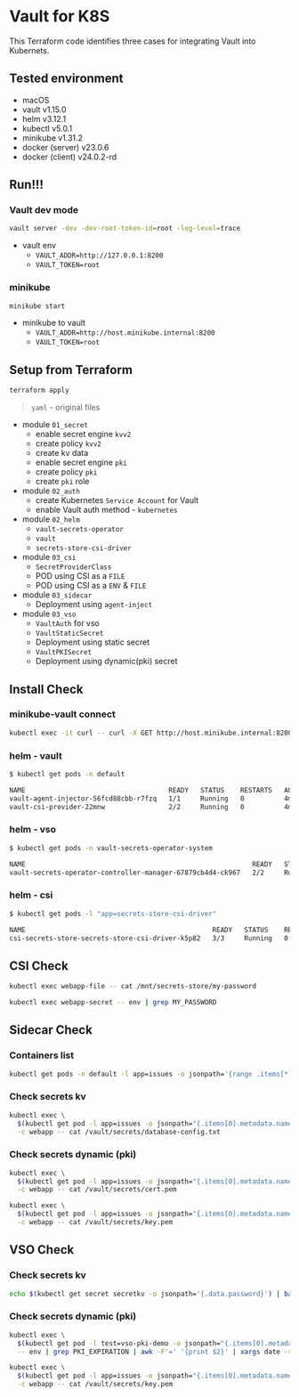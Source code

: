 # Vault for K8S

This Terraform code identifies three cases for integrating Vault into Kubernets.

## Tested environment
- macOS
- vault v1.15.0
- helm v3.12.1
- kubectl v5.0.1
- minikube v1.31.2
- docker (server) v23.0.6
- docker (client) v24.0.2-rd

## Run!!!

### Vault dev mode

```bash
vault server -dev -dev-root-token-id=root -log-level=trace
```

- vault env
  - `VAULT_ADDR=http://127.0.0.1:8200`
  - `VAULT_TOKEN=root`

### minikube

```bash
minikube start
```

- minikube to vault
  - `VAULT_ADDR=http://host.minikube.internal:8200`
  - `VAULT_TOKEN=root`

## Setup from Terraform

```bash
terraform apply
```

> `yaml` - original files

- module `01_secret`
  - enable secret engine `kvv2`
  - create policy `kvv2`
  - create kv data
  - enable secret engine `pki`
  - create policy `pki`
  - create `pki` role
- module `02_auth`
  - create Kubernetes `Service Account` for Vault
  - enable Vault auth method - `kubernetes`
- module `02_helm`
  - `vault-secrets-operator`
  - `vault`
  - `secrets-store-csi-driver`
- module `03_csi`
  - `SecretProviderClass`
  - POD using CSI as a `FILE`
  - POD using CSI as a `ENV` & `FILE`
- module `03_sidecar`
  - Deployment using `agent-inject`
- module `03_vso`
  - `VaultAuth` for vso
  - `VaultStaticSecret`
  - Deployment using static secret
  - `VaultPKISecret`
  - Deployment using dynamic(pki) secret

## Install Check

### minikube-vault connect

```bash
kubectl exec -it curl -- curl -X GET http://host.minikube.internal:8200/v1/sys/health
```

### helm - vault

```bash
$ kubectl get pods -n default

NAME                                    READY   STATUS    RESTARTS   AGE
vault-agent-injector-56fcd88cbb-r7fzq   1/1     Running   0          4m52s
vault-csi-provider-22mnw                2/2     Running   0          4m52s
```

### helm - vso

```bash
$ kubectl get pods -n vault-secrets-operator-system

NAME                                                         READY   STATUS    RESTARTS   AGE
vault-secrets-operator-controller-manager-67879cb4d4-ck967   2/2     Running   0          9m29s
```

### helm - csi

```bash
$ kubectl get pods -l "app=secrets-store-csi-driver"

NAME                                               READY   STATUS    RESTARTS   AGE
csi-secrets-store-secrets-store-csi-driver-k5p82   3/3     Running   0          3m32s
```

## CSI Check

```bash
kubectl exec webapp-file -- cat /mnt/secrets-store/my-password
```

```bash
kubectl exec webapp-secret -- env | grep MY_PASSWORD
```

## Sidecar Check

### Containers list

```bash
kubectl get pods -n default -l app=issues -o jsonpath='{range .items[*]}{"\n"}{.metadata.name}{"\t"}{.metadata.namespace}{"\t"}{range .spec.containers[*]}{.name}{"=>"}{.image}{","}{end}{end}'|sort|column -t
```

### Check secrets kv

```bash
kubectl exec \
  $(kubectl get pod -l app=issues -o jsonpath="{.items[0].metadata.name}") \
  -c webapp -- cat /vault/secrets/database-config.txt
```

### Check secrets dynamic (pki)

```bash
kubectl exec \
  $(kubectl get pod -l app=issues -o jsonpath="{.items[0].metadata.name}") \
  -c webapp -- cat /vault/secrets/cert.pem
```

```bash
kubectl exec \
  $(kubectl get pod -l app=issues -o jsonpath="{.items[0].metadata.name}") \
  -c webapp -- cat /vault/secrets/key.pem
```

## VSO Check

### Check secrets kv

```bash
echo $(kubectl get secret secretkv -o jsonpath='{.data.password}') | base64 -d
```

### Check secrets dynamic (pki)

```bash
kubectl exec \
  $(kubectl get pod -l test=vso-pki-demo -o jsonpath="{.items[0].metadata.name}") \
  -- env | grep PKI_EXPIRATION | awk -F'=' '{print $2}' | xargs date -r
```

```bash
kubectl exec \
  $(kubectl get pod -l app=issues -o jsonpath="{.items[0].metadata.name}") \
  -c webapp -- cat /vault/secrets/key.pem
```